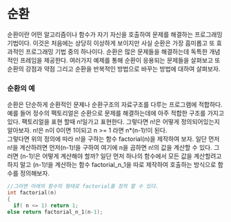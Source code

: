 # 순환
순환이란 어떤 알고리즘이나 함수가 자기 자신을 호출하여 문제를 해결하는 프로그래밍 기법이다. 이것은 처음에는 상당히 이상하게 보이지만 사실 순환은 가장 흠미롭고 또 효과적인 프로그래밍 기법 중의 하나이다. 순환은 많은 문제들을 해결하는데 독특한 개념적인 프레임을 제공한다. 여러가지 예제를 통해 순환이 응용되는 문제들을 살펴보고 또 순환의 강점과 약점 그리고 순환을 반복적인 방법으로 바꾸는 방법에 대하여 살펴보자.
### 순환의 예
순환은 단순하게 순환적인 문제나 순환구조의 자료구조를 다루는 프로그램에 적합하다. 예를 들어 정수의 팩토리얼은 순환으로 문제를 해결하는데에 아주 적합한 구조를 가지고 있다. 팩토리얼을 표현 할때 n!일가고 표현한다. 그렇다면 n!은 어떻게 정의되어있는지 알아보자. n!은 n이 0이면 1이되고 n >= 1 라면 n*(n-1)!이 된다.  
그렇다면 위의 정의에 따라 n!을 구하는 함수 factorial(n)을 제작하여 보자. 일단 먼저 n!을 계산하려면 먼저(n-1)!을 구하여 여기에 n을 곱하면 n!의 값을 계산할 수 있다. 그러면 (n-1)!은 어떻게 계산해야 할까? 일단 먼저 하나의 함수에서 모든 값을 계산할려고 하지 말고 (n-1)!을 계산하는 함수 factorial_n_1을 따로 제작하여 호출하는 방식으로 함수를 정의해보자.  
```c
//그러면 아래의 함수의 형태로 factorial를 정의 할 수 있다.
int factorial(n)
{
  if( n <= 1) return 1;
else return factorial_n_1(n-1);
```
